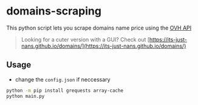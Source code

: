 # domains-scraping

This python script lets you scrape domains name price using the [OVH API](https://api.ovh.com/)

> Looking for a cuter version with a GUI? Check out [https://its-just-nans.github.io/domains/](https://its-just-nans.github.io/domains/)

## Usage

- change the `config.json` if neccessary

```sh
python -m pip install grequests array-cache
python main.py
```
